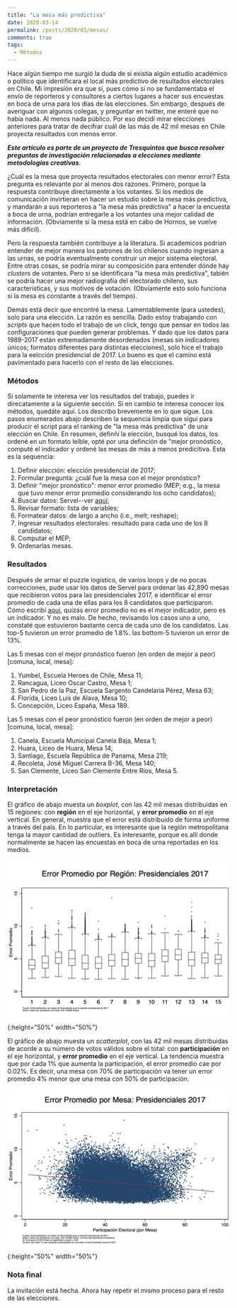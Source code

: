 ```yaml
---
title: "La mesa más predictiva"
date: 2020-03-14
permalink: /posts/2020/03/mesas/
comments: true
tags:
  - Métodos
---
```



Hace algún tiempo me surgió la duda de si existía algún estudio académico o político que identificara el local más predictivo de resultados electorales en Chile. Mi impresión era que sí, pues cómo si no se fundamentaba el envío de reporteros y consultores a ciertos lugares a hacer sus encuestas en boca de urna para los días de las elecciones. Sin embargo, después de averiguar con algunos colegas, y preguntar en twitter, me enteré que no había nada. Al menos nada público. Por eso decidí mirar elecciones anteriores para tratar de decifrar cuál de las más de 42 mil mesas en Chile proyecta resultados con menos error.

***Este artículo es parte de un proyecto de Tresquintos que busca resolver preguntas de investigación relacionadas a elecciones mediante metodologías creativas.***

¿Cuál es la mesa que proyecta resultados electorales con menor error? Esta pregunta es relevante por al menos dos razones. Primero, porque la respuesta contribuye directamente a los votantes. Si los medios de comunicación invirtieran en hacer un estudio sobre la mesa más predictiva, y mandarán a sus reporteros a "la mesa más predictiva" a hacer la encuesta a boca de urna, podrían entregarle a los votantes una mejor calidad de información. (Obviamente si la mesa está en cabo de Hornos, se vuelve más difícil).

Pero la respuesta también contribuye a la literatura. Si academicos podrían entender de mejor manera los patrones de los chilenos cuando ingresan a las urnas, se podría eventualmente construir un mejor sistema electoral. Entre otras cosas, se podría mirar su composición para entender dónde hay *clusters* de votantes. Pero si se identificara "la mesa más predictiva", tabién se podría hacer una mejor radiografía del electorado chileno, sus caracteristicas, y sus motivos de votación. (Obviamente esto solo funciona si la mesa es constante a través del tiempo).

Demás está decir que encontré la mesa. Lamentablemente (para ustedes), solo para una elección. La razón es sencilla. Dado estoy trabajando con *scripts* que hacen todo el trabajo de un click, tengo que pensar en todos las configuraciones que pueden generar problemas. Y dado que los datos para 1989-2017 están extremadamente desordenados (mesas sin indicadores únicos; formatos diferentes para distintas elecciones), solo hice el trabajo para la eelcción presidencial de 2017. Lo bueno es que el camino está pavimentado para hacerlo con el resto de las elecciones.


### Métodos

Si solamente te interesa ver los resultados del trabajo, puedes ir direcatamente a la siguiente sección. Si en cambio te interesa conocer los métodos, quedáte aquí. Los describo brevemente en lo que sigue. Los pasos enumerados abajo describen la sequencia limpia que siguí para producir el script para el ranking de "la mesa más predictiva" de una elección en Chile. En resumen, definñí la elección, busqué los datos, los ordené en un formato leíble, opté por una definción de "mejor pronóstico, computé el indicador y ordené las mesas de más a menos predicitiva. Esta es la sequencia:

1. Definir elección: elección presidencial de 2017;
2. Formular pregunta: ¿cuál fue la mesa con el mejor pronóstico?  
3. Definir "mejor pronóstico": menor error promedio (MEP; e.g., la mesa que tuvo menor error promedio considerando los ocho candidatos);
4. Buscar datos: Servel--ver [aquí](https://www.servel.cl/elecciones-2017/);
5. Revisar formato: lista de variables;
6. Formatear datos: de largo a ancho (i.e., melt; reshape);
7. Ingresar resultados electorales: resultado para cada uno de los 8 candidatos;
8. Computar el MEP;
9. Ordenarlas mesas.


### Resultados

Después de armar el puzzle logístico, de varios loops y de no pocas correcciones, pude usar los datos de Servel para ordenar las 42,890 mesas que recibieron votos para las presidenciales 2017, e identificar el error promedio de cada una de ellas para los 8 candidatos que participaron. Cómo escribí [aquí](https://twitter.com/kennethbunker/status/1233382284629356548), quizás error promedio no es el mejor indicador, pero es un indicador. Y no es malo. De hecho, revisando los casos uno a uno, constaté que estuvieron bastante cerca de cada uno de los candidatos. Las top-5 tuvieron un error promedio de 1.8%. las bottom-5 tuvieron un error de 13%.

Las 5 mesas con el mejor pronóstico fueron (en orden de mejor a peor) [comuna, local, mesa]:

1. Yumbel, Escuela Heroes de Chile, Mesa 11;
2. Rancagua, Liceo Oscar Castro, Mesa 1;
3. San Pedro de la Paz, Escuela Sargento Candelaria Pérez, Mesa 63;
4. Florida, Liceo Luis de Alava, Mesa 10;
5. Concepción, Liceo España, Mesa 189.

Las 5 mesas con el peor pronóstico fueron (en orden de mejor a peor) [comuna, local, mesa]:

1. Canela, Escuela Municipal Canela Baja, Mesa 1;
2. Huara, Liceo de Huara, Mesa 14;
3. Santiago, Escuela República de Panama, Mesa 219;
4. Recoleta, José Miguel Carrera B-36, Mesa 140;
5. San Clemente, Liceo San Clemente Entre Ríos, Mesa 5.


### Interpretación

El gráfico de abajo muesta un *boxplot*, con las 42 mil mesas distribuidas en 15 regiones: con **región** en el eje horizontal, y **error promedio** en el eje vertical. En general, muestra que el error está distribuido de forma uniforme a través del país. En lo particular, es interesante que la región metropolitana tenga la mayor cantidad de outliers. Es interesante, porque es allí donde normalmente se hacen las encuestas en boca de urna reportadas en los medios.

![bp](./images/boxplot.png){:height="50%" width="50%"}

El gráfico de abajo muesta un *scatterplot*, con las 42 mil mesas distribuidas de acorde a su número de votos válidos sobre el total: con **participación** en el eje horizontal, y **error promedio** en el eje vertical. La tendencia muestra que por cada 1% que aumenta la participación, el error promedio cae por 0.02%. Es decir, una mesa con 70% de participación va tener un error promedio 4% menor que una mesa con 50% de participación.

![ep](./images/errorpromedio.png){:height="50%" width="50%"}


### Nota final

La invitación está hecha. Ahora hay repetir el mismo proceso para el resto de las elecciones. 
